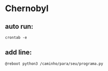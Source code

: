 # Chernobyl


## auto run:

    crontab -e

## add line:

    @reboot python3 /caminho/para/seu/programa.py


